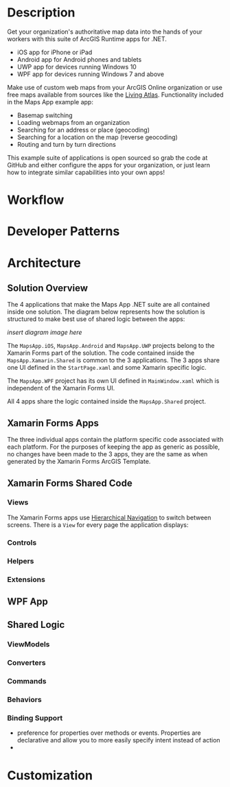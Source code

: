 # Description

Get your organization's authoritative map data into the hands of your workers with this suite of ArcGIS Runtime apps for .NET. 

- iOS app for iPhone or iPad
- Android app for Android phones and tablets
- UWP app for devices running Windows 10 
- WPF app for devices running Windows 7 and above 

Make use of custom web maps from your ArcGIS Online organization or use free maps available from sources like the [Living Atlas](https://livingatlas.arcgis.com). Functionality included in the Maps App example app:

- Basemap switching
- Loading webmaps from an organization
- Searching for an address or place (geocoding)
- Searching for a location on the map (reverse geocoding)
- Routing and turn by turn directions

This example suite of applications is open sourced so grab the code at GitHub and either configure the apps for your organization, or just learn how to integrate similar capabilities into your own apps!

# Workflow

# Developer Patterns

# Architecture

## Solution Overview
The 4 applications that make the Maps App .NET suite are all contained inside one solution. The diagram below represents how the solution is structured to make best use of shared logic between the apps:

_insert diagram image here_

The `MapsApp.iOS`, `MapsApp.Android` and `MapsApp.UWP` projects belong to the Xamarin Forms part of the solution. The code contained inside the `MapsApp.Xamarin.Shared` is common to the 3 applications. The 3 apps share one UI defined in the `StartPage.xaml` and some Xamarin specific logic.

The `MapsApp.WPF` project has its own UI defined in `MainWindow.xaml` which is independent of the Xamarin Forms UI. 

All 4 apps share the logic contained inside the `MapsApp.Shared` project. 

## Xamarin Forms Apps

The three individual apps contain the platform specific code associated with each platform. For the purposes of keeping the app as generic as possible, no changes have been made to the 3 apps, they are the same as when generated by the Xamarin Forms ArcGIS Template. 

## Xamarin Forms Shared Code

### Views

The Xamarin Forms apps use [Hierarchical Navigation](https://developer.xamarin.com/guides/xamarin-forms/application-fundamentals/navigation/hierarchical/) to switch between screens. There is a `View` for every page the application displays:

### Controls

### Helpers

### Extensions

## WPF App

## Shared Logic

### ViewModels

### Converters

### Commands

### Behaviors

### Binding Support

- preference for properties over methods or events. Properties are declarative and allow you to more easily specify intent instead of action
- 


# Customization